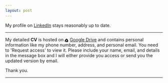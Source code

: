 ```yaml
---
layout: post
---
```


My profile on [LinkedIn](https://www.linkedin.com/in/debanik09/) stays reasonably up to date.

<hr>

My detailed **CV** is hosted on <img src="/google-drive.svg" width="12" height="12" style="vertical-align:bottom"> [Google Drive](https://drive.google.com/file/d/1QQIBNrXcqWErhVVuaSv7YBZbhI8nhDNh/view?usp=sharing) and contains personal information like my phone number, address, and personal email. You need to 'Request access' to view it. Please include your name, email, and details in the message box and I will either provide you access or send you the updated version by email.


Thank you.
         
<hr>
